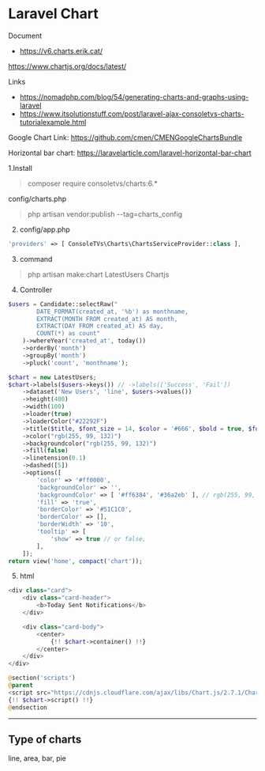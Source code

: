 # Laravel Chart

Document
- https://v6.charts.erik.cat/

https://www.chartjs.org/docs/latest/

Links
- https://nomadphp.com/blog/54/generating-charts-and-graphs-using-laravel
- https://www.itsolutionstuff.com/post/laravel-ajax-consoletvs-charts-tutorialexample.html

Google Chart Link:
https://github.com/cmen/CMENGoogleChartsBundle

Horizontal bar chart:
https://laravelarticle.com/laravel-horizontal-bar-chart

1.Install
> composer require consoletvs/charts:6.*

config/charts.php
> php artisan vendor:publish --tag=charts_config

2. config/app.php

```php
'providers' => [ ConsoleTVs\Charts\ChartsServiceProvider::class ],
```

3. command

> php artisan make:chart LatestUsers Chartjs

4. Controller

```php
$users = Candidate::selectRaw("
		DATE_FORMAT(created_at, '%b') as monthname,
		EXTRACT(MONTH FROM created_at) AS month,
		EXTRACT(DAY FROM created_at) AS day,
		COUNT(*) as count"
	)->whereYear('created_at', today())
	->orderBy('month')
	->groupBy('month')
	->pluck('count', 'monthname');

$chart = new LatestUsers;
$chart->labels($users->keys()) // ->labels(['Success', 'Fail'])
    ->dataset('New Users', 'line', $users->values())
    ->height(400)
    ->width(100)
    ->loader(true)
    ->loaderColor("#22292F")
    ->title($title, $font_size = 14, $color = '#666', $bold = true, $font_family = "'Helvetica Neue', 'Helvetica', 'Arial', sans-serif")
    ->color("rgb(255, 99, 132)")
    ->backgroundcolor("rgb(255, 99, 132)")
    ->fill(false)
    ->linetension(0.1)
    ->dashed([5])
    ->options([
    	'color' => '#ff0000',
    	'backgroundColor' => '',
    	'backgroundColor' => [ '#ff6384', '#36a2eb' ], // rgb(255, 99, 132)
        'fill' => 'true',
        'borderColor' => '#51C1C0',
        'borderColor' => [],
        'borderWidth' => '10',
        'tooltip' => [
        	'show' => true // or false,
    	],
    ]);
return view('home', compact('chart'));
```

5. html

```php
<div class="card">
	<div class="card-header">
		<b>Today Sent Notifications</b>
	</div>

	<div class="card-body">
		<center>
			{!! $chart->container() !!}
		</center>
	</div>
</div>

@section('scripts')
@parent
<script src="https://cdnjs.cloudflare.com/ajax/libs/Chart.js/2.7.1/Chart.min.js" charset="utf-8"></script>
{!! $chart->script() !!}
@endsection
```

---

## Type of charts
line, area, bar, pie

